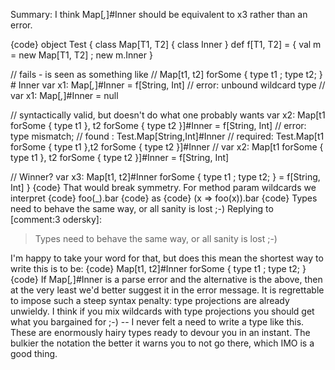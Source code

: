 Summary: I think  Map[_,_]#Inner should be equivalent to x3 rather than an error.

{code}
object Test {
  class Map[T1, T2] {
    class Inner
  }
  def f[T1, T2] = { val m = new Map[T1, T2] ; new m.Inner }
  
  // fails - is seen as something like
  // Map[t1, t2] forSome { type t1 ; type t2; } # Inner
  var x1: Map[_,_]#Inner = f[String, Int]
  // error: unbound wildcard type
  //   var x1: Map[_,_]#Inner = null
  
  // syntactically valid, but doesn't do what one probably wants
  var x2: Map[t1 forSome { type t1 }, t2 forSome { type t2 }]#Inner = f[String, Int]
  // error: type mismatch;
  //  found   : Test.Map[String,Int]#Inner
  //  required: Test.Map[t1 forSome { type t1 },t2 forSome { type t2 }]#Inner
  //   var x2: Map[t1 forSome { type t1 }, t2 forSome { type t2 }]#Inner = f[String, Int]
  
  // Winner?
  var x3: Map[t1, t2]#Inner forSome { type t1 ; type t2; } = f[String, Int]
}
{code}
That would break symmetry. For method param wildcards we interpret
{code}
foo(_).bar 
{code}
as
{code}
(x => foo(x)).bar
{code}
Types need to behave the same way, or all sanity is lost ;-)
Replying to [comment:3 odersky]:
> Types need to behave the same way, or all sanity is lost ;-)

I'm happy to take your word for that, but does this mean the shortest way to write this is to be:
{code}
Map[t1, t2]#Inner forSome { type t1 ; type t2; }
{code}
If Map[_,_]#Inner is a parse error and the alternative is the above, then at the very least we'd better suggest it in the error message.  It is regrettable to impose such a steep syntax penalty: type projections are already unwieldy.
I think if you mix wildcards with type projections you should get what you bargained for ;-) -- I never felt a need to write a type like this. These are enormously hairy types ready to devour you in an instant. The bulkier the notation the better it warns you to not go there, which IMO is a good thing.
